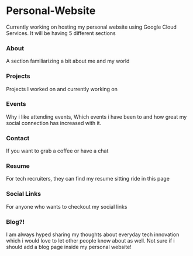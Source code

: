 # Personal-Website
Currently working on hosting my personal website using Google Cloud Services. It will be having 5 different sections

###  About
A section familiarizing a bit about me and my world
###  Projects
Projects I worked on and currently working on
###  Events
Why i like attending events, Which events i have been to and how great my social connection has increased with it.
###  Contact
If you want to grab a coffee or have a chat
###  Resume
For tech recruiters, they can find my resume sitting ride in this page
###  Social Links
For anyone who wants to checkout my social links 

### Blog?!
I am always hyped sharing my thoughts about everyday tech innovation which i would love to let other people know about as well. Not sure if i should add a blog page inside my personal website!